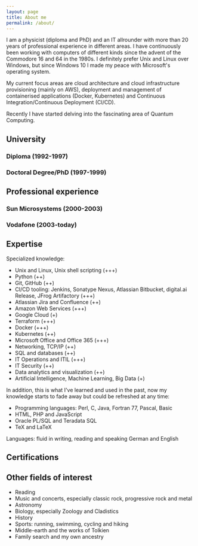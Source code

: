 ```yaml
---
layout: page
title: About me
permalink: /about/
---
```


I am a physicist (diploma and PhD) and an IT allrounder with more than 20 years of professional experience in
different areas. I have continuously been working with computers of different kinds since the advent of the
Commodore 16 and 64 in the 1980s. I definitely prefer Unix and Linux over Windows, but since Windows 10 I
made my peace with Microsoft's operating system.

My current focus areas are cloud architecture and cloud infrastructure provisioning (mainly on AWS), deployment
and management of containerised applications (Docker, Kubernetes) and Continuous Integration/Continuous
Deployment (CI/CD).

Recently I have started delving into the fascinating area of Quantum Computing.

## University

### Diploma (1992-1997)

### Doctoral Degree/PhD (1997-1999)

## Professional experience

### Sun Microsystems (2000-2003)

### Vodafone (2003-today)

## Expertise

Specialized knowledge:

- Unix and Linux, Unix shell scripting (+++)
- Python (++)
- Git, GitHub (++)
- CI/CD tooling: Jenkins, Sonatype Nexus, Atlassian Bitbucket, digital.ai Release, JFrog Artifactory (+++)
- Atlassian Jira and Confluence (++)
- Amazon Web Services (+++)
- Google Cloud (+)
- Terraform (+++)
- Docker (+++)
- Kubernetes (++)
- Microsoft Office and Office 365 (+++)
- Networking, TCP/IP (++)
- SQL and databases (++)
- IT Operations and ITIL (+++)
- IT Security (++)
- Data analytics and visualization (++)
- Artificial Intelligence, Machine Learning, Big Data (+)

In addition, this is what I've learned and used in the past, now my knowledge starts to fade
away but could be refreshed at any time:

- Programming languages: Perl, C, Java, Fortran 77, Pascal, Basic
- HTML, PHP and JavaScript
- Oracle PL/SQL and Teradata SQL
- TeX and LaTeX

Languages: fluid in writing, reading and speaking German and English

## Certifications

## Other fields of interest

- Reading
- Music and concerts, especially classic rock, progressive rock and metal
- Astronomy
- Biology, especially Zoology and Cladistics
- History
- Sports: running, swimming, cycling and hiking
- Middle-earth and the works of Tolkien
- Family search and my own ancestry